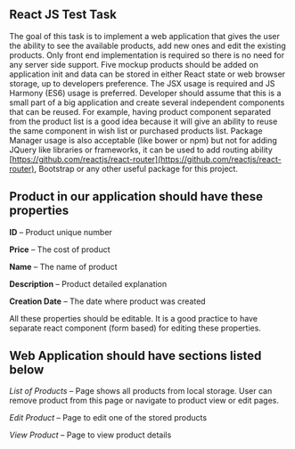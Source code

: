 ## React JS Test Task

The goal of this task is to implement a web application that gives the user the ability to see the available products, add new ones and edit the existing products. Only front end implementation is required so there is no need for any server side support. Five mockup products should be added on application init and data can be stored in either React state or web browser storage, up to developers preference. The JSX usage is required and JS Harmony (ES6) usage is preferred. Developer should assume that this is a small part of a big application and create several independent components that can be reused. For example, having product component separated from the product list is a good idea because it will give an ability to reuse the same component in wish list or purchased products list. Package Manager usage is also acceptable (like bower or npm) but not for adding JQuery like libraries or frameworks, it can be used to add routing ability [https://github.com/reactjs/react-router](https://github.com/reactjs/react-router), Bootstrap or any other useful package for this project.

Product in our application should have these properties
------

**ID** 			– 	Product unique number

**Price** 			– 	The cost of product

**Name**			– 	The name of product

**Description** 		– 	Product detailed explanation

**Creation Date** 		– 	The date where product was created

All these properties should be editable. It is a good practice to have separate react component (form based) for editing these properties.

Web Application should have sections listed below
------

*List of Products*		– 	Page shows all products from local storage. User can remove product from this page or navigate to product view or edit pages.

*Edit Product* 		– 	Page to edit one of the stored products

*View Product*    		– 	Page to view product details
